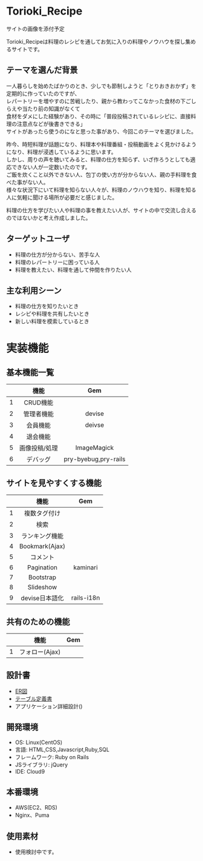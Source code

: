 # Torioki_Recipe

サイトの画像を添付予定

Torioki_Recipeは料理のレシピを通してお気に入りの料理やノウハウを探し集めるサイトです。

## テーマを選んだ背景
一人暮らしを始めたばかりのとき、少しでも節制しようと「とりおきおかず」を定期的に作っていたのですが、<br>
レパートリーを増やすのに苦戦したり、親から教わってこなかった食材の下ごしらえや当たり前の知識がなくて<br>
食材をダメにした経験があり、その時に「普段投稿されているレシピに、直接料理の注意点などが後書きできる」<br>
サイトがあったら使うのになと思った事があり、今回このテーマを選びました。<br>

昨今、時短料理が話題になり、料理本や料理番組・投稿動画をよく見かけるようになり、料理が浸透しているように思います。<br>
しかし、周りの声を聴いてみると、料理の仕方を知らず、いざ作ろうとしても適応できない人が一定数いたのです。<br>
ご飯を炊くこと以外できない人、包丁の使い方が分からない人、親の手料理を食べた事がない人。<br>
様々な状況下にいて料理を知らない人々が、料理のノウハウを知り、料理を知る人に気軽に聞ける場所が必要だと感じました。<br>

料理の仕方を学びたい人や料理の事を教えたい人が、サイトの中で交流し合えるのではないかと考え作成しました。

## ターゲットユーザ
- 料理の仕方が分からない、苦手な人
- 料理のレパートリーに困っている人
- 料理を教えたい、料理を通して仲間を作りたい人

## 主な利用シーン
- 料理の仕方を知りたいとき
- レシピや料理を共有したいとき
- 新しい料理を模索しているとき

# 実装機能
## 基本機能一覧
| | 機能 | Gem |
|:-:|:-:|:-:|
|1|CRUD機能||
|2|管理者機能|devise|
|3|会員機能|deivse|
|4|退会機能||
|5|画像投稿/処理|ImageMagick|
|6|デバッグ|pry-byebug,pry-rails|

## サイトを見やすくする機能
||機能|Gem|
|:-:|:-:|:-:|
|1|複数タグ付け||
|2|検索||
|3|ランキング機能||
|4|Bookmark(Ajax)||
|5|コメント||
|6|Pagination|kaminari|
|7|Bootstrap||
|8|Slideshow||
|9|devise日本語化|rails-i18n|
## 共有のための機能
||機能|Gem|
|:-:|:-:|:-:|
|1|フォロー(Ajax)||

## 設計書
- [ER図](https://app.diagrams.net/#G19IT4eb-ODjpnKxVwaQqhCoQIzikn0yAO)
- [テーブル定義書](https://docs.google.com/spreadsheets/d/1_RG8K9y7yeDuKJj9YIw1XFF6M2Hqrjxr1tLJaWPnFFk/edit#gid=1373217982)
- アプリケーション詳細設計()

## 開発環境
- OS: Linux(CentOS)
- 言語: HTML,CSS,Javascript,Ruby,SQL
- フレームワーク: Ruby on Rails
- JSライブラリ: jQuery
- IDE: Cloud9

## 本番環境
- AWS(EC2、RDS)
- Nginx、Puma

## 使用素材
- 使用検討中です。
